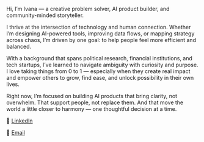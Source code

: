 Hi, I’m Ivana — a creative problem solver, AI product builder, and community-minded storyteller.

I thrive at the intersection of technology and human connection. Whether I’m designing AI-powered tools, improving data flows, or mapping strategy across chaos, I’m driven by one goal: to help people feel more efficient and balanced.

With a background that spans political research, financial institutions, and tech startups, I’ve learned to navigate ambiguity with curiosity and purpose. I love taking things from 0 to 1 — especially when they create real impact and empower others to grow, find ease, and unlock possibility in their own lives.

Right now, I’m focused on building AI products that bring clarity, not overwhelm. That support people, not replace them. And that move the world a little closer to harmony — one thoughtful decision at a time.

💼 [LinkedIn](http://www.linkedin.com/in/ivana-w)

📧 [Email](mailto:ivana.wyx@gmail.com)
